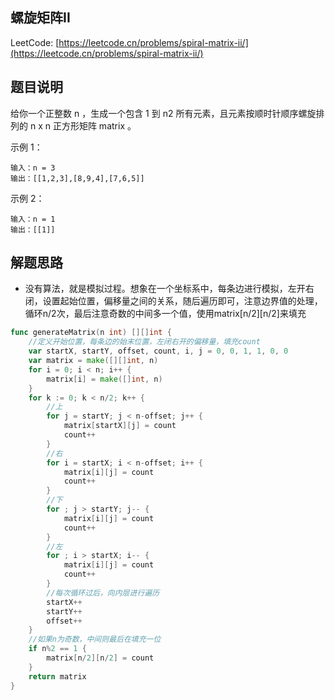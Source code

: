 ## 螺旋矩阵II

LeetCode: [https://leetcode.cn/problems/spiral-matrix-ii/](https://leetcode.cn/problems/spiral-matrix-ii/)

## 题目说明

给你一个正整数 n ，生成一个包含 1 到 n2 所有元素，且元素按顺时针顺序螺旋排列的 n x n 正方形矩阵 matrix 。

示例 1：
```text
输入：n = 3
输出：[[1,2,3],[8,9,4],[7,6,5]]
```
示例 2：
```text
输入：n = 1
输出：[[1]]
```

## 解题思路

- 没有算法，就是模拟过程。想象在一个坐标系中，每条边进行模拟，左开右闭，设置起始位置，偏移量之间的关系，随后遍历即可，注意边界值的处理，循环n/2次，最后注意奇数的中间多一个值，使用matrix[n/2][n/2]来填充

```go
func generateMatrix(n int) [][]int {
	//定义开始位置，每条边的始末位置，左闭右开的偏移量，填充count
	var startX, startY, offset, count, i, j = 0, 0, 1, 1, 0, 0
	var matrix = make([][]int, n)
	for i = 0; i < n; i++ {
		matrix[i] = make([]int, n)
	}
	for k := 0; k < n/2; k++ {
		//上
		for j = startY; j < n-offset; j++ {
			matrix[startX][j] = count
			count++
		}
		//右
		for i = startX; i < n-offset; i++ {
			matrix[i][j] = count
			count++
		}
		//下
		for ; j > startY; j-- {
			matrix[i][j] = count
			count++
		}
		//左
		for ; i > startX; i-- {
			matrix[i][j] = count
			count++
		}
		//每次循环过后，向内层进行遍历
		startX++
		startY++
		offset++
	}
	//如果n为奇数，中间则最后在填充一位
	if n%2 == 1 {
		matrix[n/2][n/2] = count
	}
	return matrix
}
```
